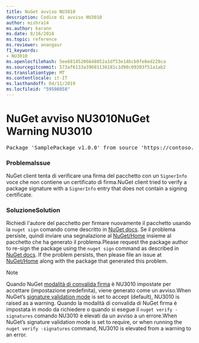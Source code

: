 ```yaml
---
title: NuGet avviso NU3010
description: Codice di avviso NU3010
author: mishra14
ms.author: karann
ms.date: 8/16/2018
ms.topic: reference
ms.reviewer: anangaur
f1_keywords:
- NU3010
ms.openlocfilehash: 5ee68145206648052a1df53e14bcb9fe8ed229ca
ms.sourcegitcommit: 573af6133a39601136181c1d98c09303f51a1ab2
ms.translationtype: MT
ms.contentlocale: it-IT
ms.lasthandoff: 04/11/2019
ms.locfileid: "59508858"
---
```

# <a name="nuget-warning-nu3010"></a><span data-ttu-id="7e6c5-103">NuGet avviso NU3010</span><span class="sxs-lookup"><span data-stu-id="7e6c5-103">NuGet Warning NU3010</span></span>

<pre>Package 'SamplePackage v1.0.0' from source 'https://contoso.com/index.json': The primary signature does not have a signing certificate.</pre>

### <a name="issue"></a><span data-ttu-id="7e6c5-104">Problema</span><span class="sxs-lookup"><span data-stu-id="7e6c5-104">Issue</span></span>

<span data-ttu-id="7e6c5-105">NuGet client tenta di verificare una firma del pacchetto con un `SignerInfo` voce che non contiene un certificato di firma.</span><span class="sxs-lookup"><span data-stu-id="7e6c5-105">NuGet client tried to verify a package signature with a `SignerInfo` entry that does not contain a signing certificate.</span></span>


### <a name="solution"></a><span data-ttu-id="7e6c5-106">Soluzione</span><span class="sxs-lookup"><span data-stu-id="7e6c5-106">Solution</span></span>

<span data-ttu-id="7e6c5-107">Richiedi l'autore del pacchetto per firmare nuovamente il pacchetto usando la `nuget sign` comando come descritto in [NuGet docs](https://docs.microsoft.com/en-us/nuget/create-packages/sign-a-package). Se il problema persiste, quindi inviare una segnalazione al [NuGet/Home](https://github.com/NuGet/Home/issues) insieme al pacchetto che ha generato il problema.</span><span class="sxs-lookup"><span data-stu-id="7e6c5-107">Please request the package author to re-sign the package using the `nuget sign` command as described in [NuGet docs](https://docs.microsoft.com/en-us/nuget/create-packages/sign-a-package). If the problem persists, then please file an issue at [NuGet/Home](https://github.com/NuGet/Home/issues) along with the package that generated this problem.</span></span>


> [!Note]
> <span data-ttu-id="7e6c5-108">Quando NuGet [modalità di convalida firma](https://docs.microsoft.com/en-us/nuget/consume-packages/installing-signed-packages#configure-package-signature-requirements) è NU3010 impostate per accettare (impostazione predefinita), viene generato come un avviso.</span><span class="sxs-lookup"><span data-stu-id="7e6c5-108">When NuGet’s [signature validation mode](https://docs.microsoft.com/en-us/nuget/consume-packages/installing-signed-packages#configure-package-signature-requirements) is set to accept (default), NU3010 is raised as a warning.</span></span> <span data-ttu-id="7e6c5-109">Quando la modalità di convalida di NuGet firma è impostata in modo da richiedere o quando si esegue il `nuget verify -signatures` comando NU3010 è elevati da un avviso a un errore.</span><span class="sxs-lookup"><span data-stu-id="7e6c5-109">When NuGet’s signature validation mode is set to require, or when running the `nuget verify -signatures` command, NU3010 is elevated from a warning to an error.</span></span> 